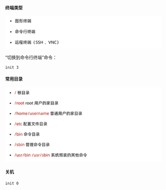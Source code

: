 
#### 终端类型

![](./imgs/1-1-terminals.png)

“切换到命令行终端”命令：
```
init 3
```

#### 常用目录

![](./imgs/1-2-path.png)

#### 关机

```
init 0
```